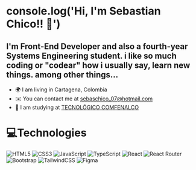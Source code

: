 # console.log('Hi,  I'm Sebastian Chico!! 👋')

## I'm Front-End Developer and also a fourth-year Systems Engineering student. i like so much coding or "codear" how i usually say, learn new things. among other things...


*  🌍 I am living in Cartagena, Colombia
*  ✉️ You can contact me at sebaschico_07@hotmail.com
*  🧠 I am studying at [TECNOLÓGICO COMFENALCO](https://tecnologicocomfenalco.edu.co/)


# 💻Technologies

![HTML5](https://img.shields.io/badge/html5-%23E34F26.svg?style=for-the-badge&logo=html5&logoColor=white) ![CSS3](https://img.shields.io/badge/css3-%231572B6.svg?style=for-the-badge&logo=css3&logoColor=white) ![JavaScript](https://img.shields.io/badge/javascript-%23323330.svg?style=for-the-badge&logo=javascript&logoColor=%23F7DF1E) ![TypeScript](https://img.shields.io/badge/typescript-%23007ACC.svg?style=for-the-badge&logo=typescript&logoColor=white) ![React](https://img.shields.io/badge/react-%2320232a.svg?style=for-the-badge&logo=react&logoColor=%2361DAFB) ![React Router](https://img.shields.io/badge/React_Router-CA4245?style=for-the-badge&logo=react-router&logoColor=white) ![Bootstrap](https://img.shields.io/badge/bootstrap-%23563D7C.svg?style=for-the-badge&logo=bootstrap&logoColor=white) ![TailwindCSS](https://img.shields.io/badge/tailwindcss-%2338B2AC.svg?style=for-the-badge&logo=tailwind-css&logoColor=white) ![Figma](https://img.shields.io/badge/figma-393939.svg?style=for-the-badge&logo=figma&logoColor=white)

